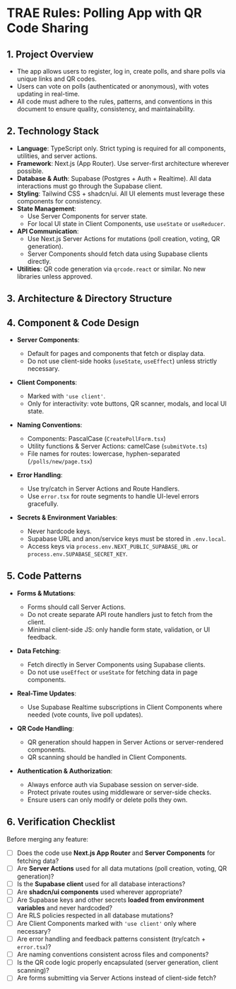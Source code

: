 # TRAE Rules: Polling App with QR Code Sharing

## 1. Project Overview
- The app allows users to register, log in, create polls, and share polls via unique links and QR codes.  
- Users can vote on polls (authenticated or anonymous), with votes updating in real-time.  
- All code must adhere to the rules, patterns, and conventions in this document to ensure quality, consistency, and maintainability.

## 2. Technology Stack
- **Language**: TypeScript only. Strict typing is required for all components, utilities, and server actions.  
- **Framework**: Next.js (App Router). Use server-first architecture wherever possible.  
- **Database & Auth**: Supabase (Postgres + Auth + Realtime). All data interactions must go through the Supabase client.  
- **Styling**: Tailwind CSS + shadcn/ui. All UI elements must leverage these components for consistency.  
- **State Management**:
  - Use Server Components for server state.  
  - For local UI state in Client Components, use `useState` or `useReducer`.  
- **API Communication**:
  - Use Next.js Server Actions for mutations (poll creation, voting, QR generation).  
  - Server Components should fetch data using Supabase clients directly.  
- **Utilities**: QR code generation via `qrcode.react` or similar. No new libraries unless approved.

## 3. Architecture & Directory Structure


## 4. Component & Code Design
- **Server Components**:
  - Default for pages and components that fetch or display data.  
  - Do not use client-side hooks (`useState`, `useEffect`) unless strictly necessary.  

- **Client Components**:
  - Marked with `'use client'`.  
  - Only for interactivity: vote buttons, QR scanner, modals, and local UI state.  

- **Naming Conventions**:
  - Components: PascalCase (`CreatePollForm.tsx`)  
  - Utility functions & Server Actions: camelCase (`submitVote.ts`)  
  - File names for routes: lowercase, hyphen-separated (`/polls/new/page.tsx`)  

- **Error Handling**:
  - Use try/catch in Server Actions and Route Handlers.  
  - Use `error.tsx` for route segments to handle UI-level errors gracefully.  

- **Secrets & Environment Variables**:
  - Never hardcode keys.  
  - Supabase URL and anon/service keys must be stored in `.env.local`.  
  - Access keys via `process.env.NEXT_PUBLIC_SUPABASE_URL` or `process.env.SUPABASE_SECRET_KEY`.

## 5. Code Patterns
- **Forms & Mutations**:
  - Forms should call Server Actions.  
  - Do not create separate API route handlers just to fetch from the client.  
  - Minimal client-side JS: only handle form state, validation, or UI feedback.  

- **Data Fetching**:
  - Fetch directly in Server Components using Supabase clients.  
  - Do not use `useEffect` or `useState` for fetching data in page components.  

- **Real-Time Updates**:
  - Use Supabase Realtime subscriptions in Client Components where needed (vote counts, live poll updates).  

- **QR Code Handling**:
  - QR generation should happen in Server Actions or server-rendered components.  
  - QR scanning should be handled in Client Components.

- **Authentication & Authorization**:
  - Always enforce auth via Supabase session on server-side.  
  - Protect private routes using middleware or server-side checks.  
  - Ensure users can only modify or delete polls they own.

## 6. Verification Checklist
Before merging any feature:

- [ ] Does the code use **Next.js App Router** and **Server Components** for fetching data?  
- [ ] Are **Server Actions** used for all data mutations (poll creation, voting, QR generation)?  
- [ ] Is the **Supabase client** used for all database interactions?  
- [ ] Are **shadcn/ui components** used wherever appropriate?  
- [ ] Are Supabase keys and other secrets **loaded from environment variables** and never hardcoded?  
- [ ] Are RLS policies respected in all database mutations?  
- [ ] Are Client Components marked with `'use client'` only where necessary?  
- [ ] Are error handling and feedback patterns consistent (try/catch + `error.tsx`)?  
- [ ] Are naming conventions consistent across files and components?  
- [ ] Is the QR code logic properly encapsulated (server generation, client scanning)?  
- [ ] Are forms submitting via Server Actions instead of client-side fetch?  